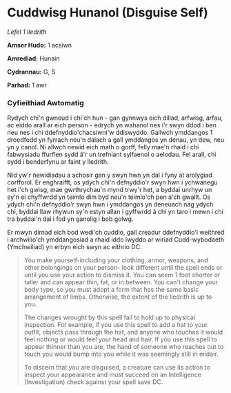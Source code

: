 # Cuddwisg Hunanol (Disguise Self)

*Lefel 1 lledrith*

**Amser Hudo:** 1 acsiwn

**Amrediad:** Hunain

**Cydrannau:** G, S

**Parhad:** 1 awr

### Cyfieithiad Awtomatig

Rydych chi'n gwneud i chi'ch hun - gan gynnwys eich dillad, arfwisg, arfau, ac eiddo arall ar eich person - edrych yn wahanol nes i'r swyn ddod i ben neu nes i chi ddefnyddio'chacsiwni'w ddiswyddo. Gallwch ymddangos 1 droedfedd yn fyrrach neu'n dalach a gall ymddangos yn denau, yn dew, neu yn y canol. Ni allwch newid eich math o gorff, felly mae'n rhaid i chi fabwysiadu ffurflen sydd â'r un trefniant sylfaenol o aelodau. Fel arall, chi sydd i benderfynu ar faint y lledrith.

Nid yw'r newidiadau a achosir gan y swyn hwn yn dal i fyny at arolygiad corfforol. Er enghraifft, os ydych chi'n defnyddio'r swyn hwn i ychwanegu het i'ch gwisg, mae gwrthrychau'n mynd trwy'r het, a byddai unrhyw un sy'n ei chyffwrdd yn teimlo dim byd neu'n teimlo'ch pen a'ch gwallt. Os ydych chi'n defnyddio'r swyn hwn i ymddangos yn deneuach nag ydych chi, byddai llaw rhywun sy'n estyn allan i gyffwrdd â chi yn taro i mewn i chi tra byddai'n dal i fod yn ganolig i bob golwg.

Er mwyn dirnad eich bod wedi'ch cuddio, gall creadur ddefnyddio'i weithred i archwilio'ch ymddangosiad a rhaid iddo lwyddo ar wiriad Cudd-wybodaeth (Ymchwiliad) yn erbyn eich swyn ac eithrio DC.

>  You make yourself-including your clothing, armor, weapons, and other belongings on your person- look different until the spell ends or until you use your action to dismiss it. You can seem 1 foot shorter or taller and can appear thin, fat, or in between. You can't change your body type, so you must adopt a form that has the same basic arrangement of limbs. Otherwise, the extent of the lledrith is up to you.
>  
>  The changes wrought by this spell fail to hold up to physical inspection. For example, if you use this spell to add a hat to your outfit, objects pass through the hat, and anyone who touches it would feel nothing or would feel your head and hair. If you use this spell to appear thinner than you are, the hand of someone who reaches out to touch you would bump into you while it was seemingly still in midair.
>  
>  To discern that you are disguised, a creature can use its action to inspect your appearance and must succeed on an Intelligence (Investigation) check against your spell save DC.